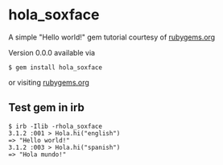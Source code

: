 # hola_soxface

A simple "Hello world!" gem tutorial courtesy of [rubygems.org](https://guides.rubygems.org/make-your-own-gem/#your-first-gem)

Version 0.0.0 available via

`$ gem install hola_soxface`

or visiting [rubygems.org](https://rubygems.org/gems/hola_soxface)

## Test gem in irb

```
$ irb -Ilib -rhola_soxface
3.1.2 :001 > Hola.hi("english")
=> "Hello world!"
3.1.2 :003 > Hola.hi("spanish")
=> "Hola mundo!"
```
